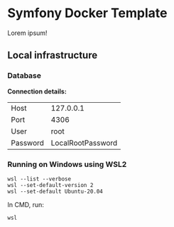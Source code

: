 # Symfony Docker Template

Lorem ipsum!

## Local infrastructure

### Database

**Connection details:**

|          |     |
|----------|-----|
| Host     |127.0.0.1|
| Port     |4306|
| User     |root|
| Password |LocalRootPassword|


### Running on Windows using WSL2

`wsl --list --verbose`   
`wsl --set-default-version 2`  
`wsl --set-default Ubuntu-20.04`

In CMD, run:

`wsl`
